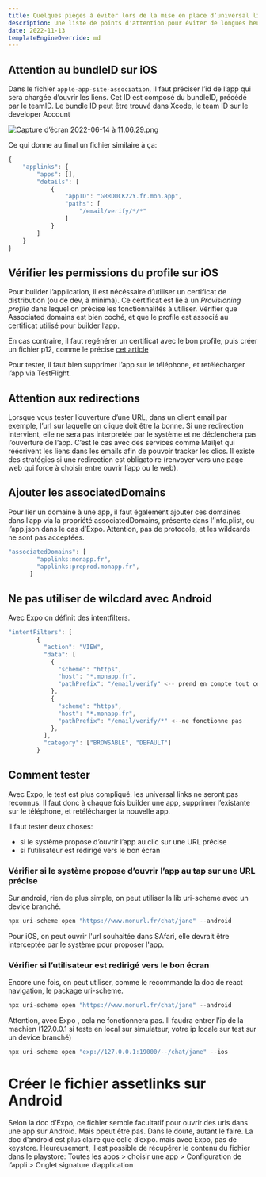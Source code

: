 ```yaml
---
title: Quelques pièges à éviter lors de la mise en place d’universal links
description: Une liste de points d'attention pour éviter de longues heures de debug
date: 2022-11-13
templateEngineOverride: md
---
```


## Attention au bundleID sur iOS

Dans le fichier `apple-app-site-association`, il faut préciser l’id de l’app qui sera chargée d’ouvrir les liens. Cet ID est composé du bundleID, précédé par le teamID. Le bundle ID peut être trouvé dans Xcode, le team ID sur le developer Account

![Capture d’écran 2022-06-14 à 11.06.29.png](https://s3-us-west-2.amazonaws.com/secure.notion-static.com/ad2b3564-a966-4025-a573-c64524d2e6f8/Capture_decran_2022-06-14_a_11.06.29.png)

Ce qui donne au final un fichier similaire à ça:

```jsx
{
    "applinks": {
        "apps": [],
        "details": [
            {
                "appID": "GRRD0CK22Y.fr.mon.app",
                "paths": [
                    "/email/verify/*/*"
                ]
            }
        ]
    }
}
```

## Vérifier les permissions du profile sur iOS

Pour builder l’application, il est nécéssaire d’utiliser un certificat de distribution (ou de dev, à minima). Ce certificat est lié à un _Provisioning profile_ dans lequel on précise les fonctionnalités à utiliser. Vérifier que Associated domains est bien coché, et que le profile est associé au certificat utilisé pour builder l’app.

En cas contraire, il faut regénérer un certificat avec le bon profile, puis créer un fichier p12, comme le précise [cet article](https://calvium.com/how-to-make-a-p12-file/)

Pour tester, il faut bien supprimer l’app sur le téléphone, et retélécharger l’app via TestFlight.

## Attention aux redirections

Lorsque vous tester l’ouverture d’une URL, dans un client email par exemple, l’url sur laquelle on clique doit être la bonne. Si une redirection intervient, elle ne sera pas interpretée par le système et ne déclenchera pas l’ouverture de l’app. C’est le cas avec des services comme Mailjet qui réécrivent les liens dans les emails afin de pouvoir tracker les clics. Il existe des stratégies si une redirection est obligatoire (renvoyer vers une page web qui force à choisir entre ouvrir l’app ou le web).

## Ajouter les associatedDomains

Pour lier un domaine à une app, il faut également ajouter ces domaines dans l’app via la propriété associatedDomains, présente dans l’Info.plist, ou l’app.json dans le cas d’Expo. Attention, pas de protocole, et les wildcards ne sont pas acceptées.

```jsx
"associatedDomains": [
        "applinks:monapp.fr",
        "applinks:preprod.monapp.fr",
      ]
```

## Ne pas utiliser de wilcdard avec Android

Avec Expo on définit des intentfilters.

```jsx
"intentFilters": [
        {
          "action": "VIEW",
          "data": [
            {
              "scheme": "https",
              "host": "*.monapp.fr",
              "pathPrefix": "/email/verify" <-- prend en compte tout ce qui commence par
            },
            {
              "scheme": "https",
              "host": "*.monapp.fr",
              "pathPrefix": "/email/verify/*" <--ne fonctionne pas
            },
          ],
          "category": ["BROWSABLE", "DEFAULT"]
        }
```

## Comment tester

Avec Expo, le test est plus compliqué. les universal links ne seront pas reconnus. Il faut donc à chaque fois builder une app, supprimer l’existante sur le téléphone, et retélécharger la nouvelle app.

Il faut tester deux choses:

- si le système propose d’ouvrir l’app au clic sur une URL précise
- si l’utilisateur est redirigé vers le bon écran

### Vérifier si le système propose d’ouvrir l’app au tap sur une URL précise

Sur android, rien de plus simple, on peut utiliser la lib uri-scheme avec un device branché.

```jsx
npx uri-scheme open "https://www.monurl.fr/chat/jane" --android
```

Pour iOS, on peut ouvrir l'url souhaitée dans SAfari, elle devrait être interceptée par le système pour proposer l'app.

### Vérifier si l’utilisateur est redirigé vers le bon écran

Encore une fois, on peut utiliser, comme le recommande la doc de react navigation, le package uri-scheme.

```jsx
npx uri-scheme open "https://www.monurl.fr/chat/jane" --android
```

Attention, avec Expo , cela ne fonctionnera pas. Il faudra entrer l’ip de la machien (127.0.0.1 si teste en local sur simulateur, votre ip locale sur test sur un device branché)

```jsx
npx uri-scheme open "exp://127.0.0.1:19000/--/chat/jane" --ios
```

# Créer le fichier assetlinks sur Android

Selon la doc d’Expo, ce fichier semble facultatif pour ouvrir des urls dans une app sur Android. Mais ppeut être pas. Dans le doute, autant le faire. La doc d’android est plus claire que celle d’expo. mais avec Expo, pas de keystore. Heureusement, il est possible de récupérer le contenu du fichier dans le playstore: Toutes les apps > choisir une app > Configuration de l’appli > Onglet signature d’application
